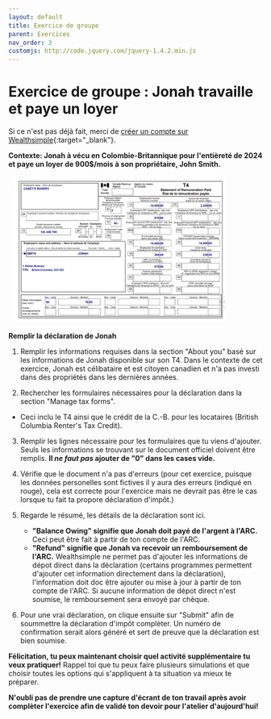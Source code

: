 ```yaml
---
layout: default
title: Exercice de groupe
parent: Exercices
nav_order: 3
customjs: http://code.jquery.com/jquery-1.4.2.min.js
---
```


# Exercice de groupe : Jonah travaille et paye un loyer

Si ce n'est pas déjà fait, merci de [créer un compte sur Wealthsimple](https://my.wealthsimple.com/app/public/signup/){:target="_blank"}.

**Contexte: Jonah à vécu en Colombie-Britannique pour l'entièreté de 2024 et paye un loyer de 900$/mois à son propriétaire, John Smith.**

<img src="my_folder/1.png" alt="T4 pour Jonah de Casey's Bakery" style=";width:420px;margin-left:10px;">


**Remplir la déclaration de Jonah**

1.  Remplir les informations requises dans la section "About you" basé sur les informations de Jonah disponible sur son T4. Dans le contexte de cet exercice, Jonah est célibataire et est citoyen canadien et n'a pas investi dans des propriétés dans les dernières années. 

2.  Rechercher les formulaires nécessaires pour la déclaration dans la section "Manage tax forms".
   - Ceci inclu le T4 ainsi que le crédit de la C.-B. pour les locataires (British Columbia Renter's Tax Credit).

3. Remplir les lignes nécessaire pour les formulaires que tu viens d'ajouter. Seuls les informations se trouvant sur le document officiel doivent être remplis. **Il *ne faut pas* ajouter de "0" dans les cases vide.**
   
4. Vérifie que le document n'a pas d'erreurs (pour cet exercice, puisque les données personelles sont fictives il y aura des erreurs (indiqué en rouge), cela est correcte pour l'exercice mais ne devrait pas être le cas lorsque tu fait ta propore déclaration d'impôt.)
   
5. Regarde le résumé, les détails de la déclaration sont ici.
   - **"Balance Owing" signifie que Jonah doit payé de l'argent à l'ARC.** Ceci peut être fait à partir de ton compte de l'ARC.
   - **"Refund" signifie que Jonah va recevoir un remboursement de l'ARC.** Wealthsimple ne permet pas d'ajouter les informations de dépot direct dans la déclaration (certains programmes permettent d'ajouter cet information directement dans la déclaration), l'information doit doc être ajouter ou mise à jour à partir de ton compte de l'ARC. Si aucune information de dépot direct n'est soumise, le remboursement sera envoyé par chèque. 
  
6. Pour une vrai déclaration, on clique ensuite sur "Submit" afin de soummettre la déclaration d'impôt complèter. Un numéro de confirmation serait alors généré et sert de preuve que la déclaration est bien soumise. 

  
**Félicitation, tu peux maintenant choisir quel activité supplémentaire tu veux pratiquer!** Rappel toi que tu peux faire plusieurs simulations et que choisir toutes les options qui s'appliquent à ta situation va mieux te préparer. 

**N'oubli pas de prendre une capture d'écrant de ton travail après avoir complèter l'exercice afin de validé ton devoir pour l'atelier d'aujourd'hui!**


<script>  

[NEXT STEP: RStudio Integration](Ex.1.html){: .btn .btn-blue }
